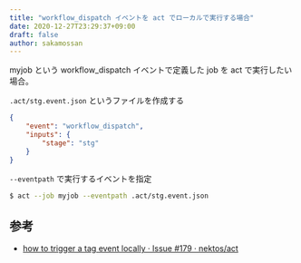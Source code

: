 ```yaml
---
title: "workflow_dispatch イベントを act でローカルで実行する場合"
date: 2020-12-27T23:29:37+09:00
draft: false
author: sakamossan
---
```


myjob という workflow_dispatch イベントで定義した job を act で実行したい場合。

`.act/stg.event.json` というファイルを作成する

```json
{
    "event": "workflow_dispatch",
    "inputs": {
        "stage": "stg"
    }
}
```

`--eventpath` で実行するイベントを指定

```bash
$ act --job myjob --eventpath .act/stg.event.json
```

## 参考

- [how to trigger a tag event locally · Issue #179 · nektos/act](https://github.com/nektos/act/issues/179)
